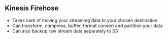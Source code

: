 ## Kinesis Firehose

-   Takes care of moving your streaming data to your chosen destination <!-- .element: class="fragment" data-fragment-index="1"-->
-   Can transform, compress, buffer, format convert and partition your data <!-- .element: class="fragment" data-fragment-index="2"-->
-   Can also backup raw stream data separately to S3 <!-- .element: class="fragment" data-fragment-index="3"-->
